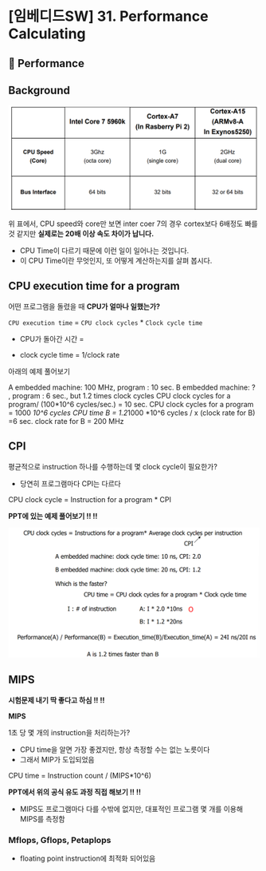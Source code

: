 # [임베디드SW] 31. Performance Calculating

<aside>

# 💖 Performance

</aside>

## Background

![image.png](image%2064.png)

위 표에서, CPU speed와 core만 보면 inter coer 7의 경우 cortex보다 6배정도 빠를 것 같지만 **실제로는 20배 이상 속도 차이가 납니다.**

- CPU Time이 다르기 때문에 이런 일이 일어나는 것입니다.
- 이 CPU Time이란 무엇인지, 또 어떻게 계산하는지를 살펴 봅시다.

## CPU execution time for a program

어떤 프로그램을 돌렸을 때 **CPU가 얼마나 일했는가?**

<aside>

`CPU execution time` = `CPU clock cycles` * `Clock cycle time`

- CPU가 돌아간 시간 =
</aside>

- clock cycle time = 1/clock rate

아래의 예제 풀어보기

<aside>

A embedded machine: 100 MHz, program : 10 sec.
B embedded machine: ? , program : 6 sec., but 1.2 times clock cycles
CPU clock cycles for a program/ (100*10^6 cycles/sec.) = 10 sec.
CPU clock cycles for a program = 1000 *10^6 cycles
CPU time B = 1.2*1000 *10^6 cycles / x (clock rate for B) =6 sec.
clock rate for B = 200 MHz

</aside>

## CPI

평균적으로 instruction 하나를 수행하는데 몇 clock cycle이 필요한가?

- 당연히 프로그램마다 CPI는 다르다

<aside>

CPU clock cycle = Instruction for a program * CPI

</aside>

<aside>

**PPT에 있는 예제 풀어보기 !! !!**

</aside>

![image.png](image%2065.png)

## MIPS

<aside>

**시험문제 내기 딱 좋다고 하심 !! !!**

</aside>

<aside>

**MIPS**

1초 당 몇 개의 instruction을 처리하는가?

</aside>

- CPU time을 알면 가장 좋겠지만, 항상 측정할 수는 없는 노릇이다
- 그래서 MIP가 도입되었음

<aside>

CPU time = Instruction count / (MIPS*10^6)

</aside>

<aside>

**PPT에서 위의 공식 유도 과정 직접 해보기 !! !!**

</aside>

- MIPS도 프로그램마다 다를 수밖에 없지만, 대표적인 프로그램 몇 개를 이용해 MIPS를 측정함

### Mflops, Gflops, Petaplops

- floating point instruction에 최적화 되어있음